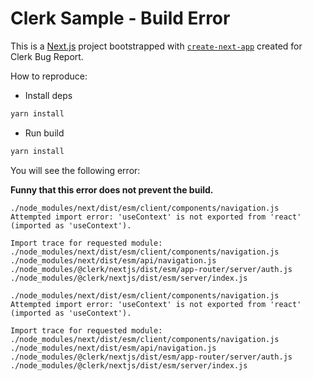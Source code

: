 # Clerk Sample - Build Error

This is a [Next.js](https://nextjs.org) project bootstrapped with [`create-next-app`](https://nextjs.org/docs/pages/api-reference/create-next-app) created for Clerk Bug Report.

How to reproduce:

- Install deps

```sh
yarn install
```

- Run build

```sh
yarn install
```

You will see the following error:

**Funny that this error does not prevent the build.**

```log
./node_modules/next/dist/esm/client/components/navigation.js
Attempted import error: 'useContext' is not exported from 'react' (imported as 'useContext').

Import trace for requested module:
./node_modules/next/dist/esm/client/components/navigation.js
./node_modules/next/dist/esm/api/navigation.js
./node_modules/@clerk/nextjs/dist/esm/app-router/server/auth.js
./node_modules/@clerk/nextjs/dist/esm/server/index.js

./node_modules/next/dist/esm/client/components/navigation.js
Attempted import error: 'useContext' is not exported from 'react' (imported as 'useContext').

Import trace for requested module:
./node_modules/next/dist/esm/client/components/navigation.js
./node_modules/next/dist/esm/api/navigation.js
./node_modules/@clerk/nextjs/dist/esm/app-router/server/auth.js
./node_modules/@clerk/nextjs/dist/esm/server/index.js
```
